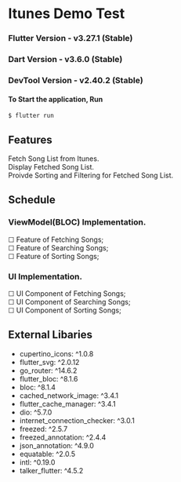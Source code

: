 # Itunes Demo Test
### Flutter Version - v3.27.1 (Stable)
### Dart Version - v3.6.0 (Stable)
### DevTool Version - v2.40.2 (Stable)

#### To Start the application, Run 
`$ flutter run`
## Features
Fetch Song List from Itunes. \
Display Fetched Song List. \
Proivde Sorting and Filtering for Fetched Song List.

## Schedule
### ViewModel(BLOC) Implementation.
&#x2610; Feature of Fetching Songs; \
&#x2610; Feature of Searching Songs; \
&#x2610; Feature of Sorting Songs; 
### UI Implementation.
&#x2610; UI Component of Fetching Songs; \
&#x2610; UI Component of Searching Songs; \
&#x2610; UI Component of Sorting Songs; 

## External Libaries
* cupertino_icons: ^1.0.8
* flutter_svg: ^2.0.12
* go_router: ^14.6.2
* flutter_bloc: ^8.1.6
* bloc: ^8.1.4
* cached_network_image: ^3.4.1
* flutter_cache_manager: ^3.4.1
* dio: ^5.7.0
* internet_connection_checker: ^3.0.1
* freezed: ^2.5.7
* freezed_annotation: ^2.4.4
* json_annotation: ^4.9.0
* equatable: ^2.0.5
* intl: ^0.19.0
* talker_flutter: ^4.5.2
